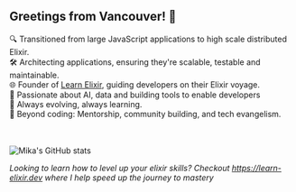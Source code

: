 ## Greetings from Vancouver! 🌲

🔍 Transitioned from large JavaScript applications to high scale distributed Elixir.</br>
🛠 Architecting applications, ensuring they're scalable, testable and maintainable.</br>
🌐 Founder of [Learn Elixir](https://learn-elixir.dev), guiding developers on their Elixir voyage.</br>
🤝 Passionate about AI, data and building tools to enable developers</br>
🌱 Always evolving, always learning.</br>
🚀 Beyond coding: Mentorship, community building, and tech evangelism.</br>
</br></br>

![Mika's GitHub stats](https://github-readme-stats.vercel.app/api?username=mikaak&show_icons=true&theme=dracula&hide=contribs)

*Looking to learn how to level up your elixir skills? Checkout https://learn-elixir.dev where I help speed up the journey to mastery*
